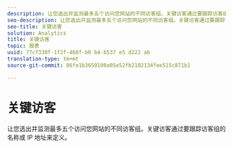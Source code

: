 ```yaml
---
description: 让您选出并监测最多五个访问您网站的不同访客组。关键访客通过要跟踪访客组的名称或 IP 地址来定义。
seo-description: 让您选出并监测最多五个访问您网站的不同访客组。关键访客通过要跟踪访客组的名称或 IP 地址来定义。
seo-title: 关键访客
solution: Analytics
title: 关键访客
topic: 报表
uuid: 77cf330f-1f2f-460f-b0 b4-b537 e5 d222 ab
translation-type: tm+mt
source-git-commit: 86fe1b3650100a05e52fb2102134fee515c871b1

---
```



# 关键访客

让您选出并监测最多五个访问您网站的不同访客组。关键访客通过要跟踪访客组的名称或 IP 地址来定义。

